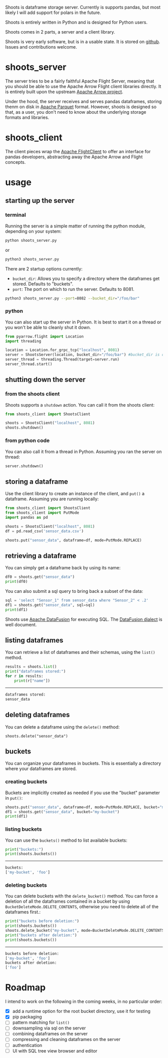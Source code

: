 Shoots is dataframe storage server. Currently is supports pandas, but most likely I will add support for polars in the future.

Shoots is entirely written in Python and is designed for Python users.

Shoots comes in 2 parts, a server and a client library.

Shoots is very early software, but is in a usable state. It is stored on [github](https://github.com/rickspencer3/shoots). Issues and contributions welcome.

# shoots_server
The server tries to be a fairly faithful Apache Flight Server, meaning that you should be able to use the Apache Arrow Flight client libraries directly. It is entirely built upon the upstream [Apache Arrow project](https://arrow.apache.org/).

Under the hood, the server receives and serves pandas dataframes, storing thenm on disk in [Apache Parquet](https://parquet.apache.org/) format. However, shoots is designed so that, as a user, you don't need to know about the underlying storage formats and libraries.

# shoots_client
The client pieces wrap the [Apache FlightClient](https://arrow.apache.org/docs/python/generated/pyarrow.flight.FlightClient.html) to offer an interface for pandas developers, abstracting away the Apache Arrow and Flight concepts.

# usage
## starting up the server
### terminal
Running the server is a simple matter of running the python module, depending on your system:

```bash
python shoots_server.py
```
or 

```bash
python3 shoots_server.py
```

There are 2 startup options currently:
 - ```bucket_dir```: Allows you to specify a directory where the dataframes get stored. Defaults to "buckets".
 - ```port```: The port on which to run the server. Defaults to 8081.

```bash
python3 shoots_server.py --port=8082 --bucket_dir="/foo/bar"
```

### python
You can also start up the server in Python. It is best to start it on a thread or you won't be able to cleanly shut it down.
```python
from pyarrow.flight import Location
import threading

location = Location.for_grpc_tcp("localhost", 8081)
server = ShootsServer(location, bucket_dir="/foo/bar") #bucket_dir is optional
server_thread = threading.Thread(target=server.run)
server_thread.start()
```
## shutting down the server
### from the shoots client
Shoots supports a ```shutdown``` action. You can call it from the shoots client:

```python
from shoots_client import ShootsClient

shoots = ShootsClient("localhost", 8081)
shoots.shutdown()
```
### from python code
You can also call it from a thread in Python. Assuming you ran the server on thread:

```python
server.shutdown()
```
   
## storing a dataframe
Use the client library to create an instance of the client, and ```put()``` a dataframe. Assuming you are running locally:
```python
from shoots_client import ShootsClient
from shoots_client import PutMode
import pandas as pd

shoots = ShootsClient("localhost", 8081)
df = pd.read_csv('sensor_data.csv')

shoots.put("sensor_data", dataframe=df, mode=PutMode.REPLACE)
```
## retrieving a dataframe
You can simply get a dataframe back by using its name:
```python
df0 = shoots.get("sensor_data")
print(df0)
```
You can also submit a sql query to bring back a subset of the data:
```python
sql = 'select "Sensor_1" from sensor_data where "Sensor_2" < .2'
df1 = shoots.get("sensor_data", sql=sql)
print(df1)
```

Shoots use [Apache DataFusion](https://arrow.apache.org/datafusion/) for executing SQL. The [DataFusion dialect](https://arrow.apache.org/datafusion/user-guide/sql/index.html) is well document.

## listing dataframes
You can retrieve a list of dataframes and their schemas, using the ```list()``` method.

```python
results = shoots.list()
print("dataframes stored:")
for r in results:
    print(r["name"])
```
------
```bash
dataframes stored:
sensor_data
```
## deleting dataframes
You can delete a dataframe using the ```delete()``` method:
```
shoots.delete("sensor_data")
```

## buckets
You can organize your dataframes in buckets. This is essentially a directory where your dataframes are stored. 

### creating buckets
Buckets are implicitly created as needed if you use the "bucket" parameter in ```put()```:

```python
shoots.put("sensor_data", dataframe=df, mode=PutMode.REPLACE, bucket="my-bucket")
df1 = shoots.get("sensor_data", bucket="my-bucket")
print(df1)
```

### listing buckets
You can use the ```buckets()``` method to list available buckets:

```python
print("buckets:")
print(shoots.buckets())
```
------
```bash
buckets:
['my-bucket', 'foo']
```

### deleting buckets
You can delete buckets with the ```delete_bucket()``` method. You can force a deletion of all the dataframes contained in a bucket by using ```BucketDeleteMode.DELETE_CONTENTS```, otherwise you need to delete all of the dataframes first.:

```python
print("buckets before deletion:")
print(shoots.buckets())
shoots.delete_bucket("my-bucket", mode=BucketDeleteMode.DELETE_CONTENTS)
print("buckets after deletion:")
print(shoots.buckets())
```
------
```bash
buckets before deletion:
['my-bucket', 'foo']
buckets after deletion:
['foo']
```

# Roadmap
I intend to work on the following in the coming weeks, in no particular order:

- [X] add a runtime option for the root bucket directory, use it for testing
- [X] pip packaging
- [ ] pattern matching for ```list()```
- [ ] downsampling via sql on the server
- [ ] combining dataframes on the server
- [ ] compressing and cleaning dataframes on the server
- [ ] authentication
- [ ] UI with SQL tree view browser and editor
